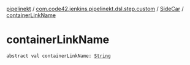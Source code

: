 [pipelinekt](../../index.md) / [com.code42.jenkins.pipelinekt.dsl.step.custom](../index.md) / [SideCar](index.md) / [containerLinkName](./container-link-name.md)

# containerLinkName

`abstract val containerLinkName: `[`String`](https://kotlinlang.org/api/latest/jvm/stdlib/kotlin/-string/index.html)